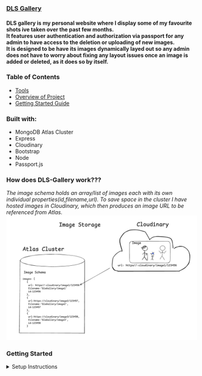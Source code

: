 ### [DLS Gallery](https://dls-gallery-q5o67.ondigitalocean.app/)
#### DLS gallery is my personal website where I display some of my favourite shots ive taken over the past few months.<br> It features user authentication and authorization via passport for any admin to have access to the deletion or uploading of new images.<br>It is designed to be have its images dynamically layed out so any admin does not have to worry about fixing any layout issues once an image is added or deleted, as it does so by itself.
### Table of Contents
- [Tools](#built-with)
- [Overview of Project](#how-does-dls-gallery-work)
- [Getting Started Guide](#getting-started)

### Built with:
- MongoDB Atlas Cluster
- Express
- Cloudinary
- Bootstrap
- Node
- Passport.js
### How does DLS-Gallery work???
_The image schema holds an array/list of images each with its own individual properties(id,filename,url).  To save space in the cluster I have hosted images in Cloudinary, which then produces an image URL to be referenced from Atlas._
![database structure](./public/database_structure.png)
### Getting Started
<details>
<summary>Setup Instructions</summary>
_DLS Gallery uses free tiers of both MongoDB Atlas and Cloudinary to store images.
To get your own DLS Gallery Started youll need to setup free accounts for both._

#### 1. Clone the repo
In your chosen directory, open the terminal and run:

    git clone git@github.com:Denilson0720/DLS-Gallery.git
then cd into the project if youre not already inside:
    cd DLS-Gallery
#### 2. Install Dependencies
Make sure youre in /DLS-Gallery. In your terminal check if so by running:

    ls
You should get a view such as:

    README.md               cloudinary              middleware.js           node_modules            package.json            utils
    app.js                  layouts                 models                  package-lock.json       public                  views
If so, go ahead and install dependencies: 

    npm i

#### 3. Create your own .env file where youll be adding your mongo atlas url and cloudinary url, run:
    touch .env
#### 4. Start setup of your Database. Log in to MongoDB Atlas
    
- Go to: https://www.mongodb.com/cloud/atlas

_If you don’t have an account, create one — it’s free🙌🏼_
#### 5. Create a Cluster
- In your dashboard, create new project, name it what youd like.(eg:DLS Gallery Demo)
    
- Click "Build a Cluster"

- Name it 'DLS-Gallery'
- Choose AWS as the provider
- Choose the Shared Cluster (free tier)

- Pick the region closest to you

- Click "Create Deployment"

- Wait a minute or two while it sets up.
#### 6. Create a Database User
- On the leftside panel go to Database > Security > Database Access 

- Click “Add New Database User”

- Username: dls_user

- Password: create a secure password (e.g. dls_test123, for dev only)

- Add an optional user description if youd like.(eg: dls demo user)

- Database User Privileges > Built-in Role: keep as Read and write to any database

- Click Add User
#### 7. Allow Access From Your IP
- Go to Network Access

- Atlas should have automatically added your IP address and should be listed below(eg:100.35.123.123), if so you can go ahead and skip this step. If not please continue...

- Click “Add IP Address”

- Choose “Allow Access from Anywhere” (0.0.0.0/0) for dev/demo use
(⚠️ Not safe for production)
#### 8. Get your Connection String
- Go to Database > Clusters
- Where you see your Cluster name 'DLS-Gallery', click the 'Connect' button

- Choose the 'Drivers' option under “Connect to your application”

- Select Node.js as the driver, version ≥ 6.7

- Copy the connection string, it should look something like this:

```
mongodb+srv://dls_user:<password>@<your-cluster>.mongodb.net/<dbname>?retryWrites=true&w=majority
```
_Replace <password> with your password and <dbname> with your DLS Gallery DB name (e.g., dls_gallery)_
#### 9. Add DB_URL to your .env
- paste the connection string into your .env file as DB_URL

_your .env file should look like this so far_

    DB_URL=mongodb+srv://dls_user:<password>@<your-cluster>.mongodb.net/<dbname>?retryWrites=true&w=majority
#### 10. Setup your Cloudinary account, also free🫡
_Cloudinary allows us to store images and then produce URL references to them which we can then go ahead and save in Mongo._

Copy your Cloudinary credentials
- Go to Dashboard > On the left hand side panel, at the bottom > Settings > API Keys
- Click 'Generate New API Key'
- Copy the following credentials:
    - Cloud name (located top left)
    - API Key
    - API Secret

Paste your credentials into your .env file as:
- CLOUDINARY_CLOUD_NAME 
- CLOUDINARY_API_KEY
- CLOUDINARY_API_SECRET

_your .env file should look like this_

    DB_URL=mongodb+srv://dls_user:<password>@<your-cluster>.mongodb.net/<dbname>?retryWrites=true&w=majority

    CLOUDINARY_CLOUD_NAME=your_cloud_name
    CLOUDINARY_API_KEY=your_api_key
    CLOUDINARY_API_SECRET=your_api_secret



- Go to: https://cloudinary.com and sign up for a free account if you don’t already have one.
#### 11. Prepare your Cloudinary Folder
- Now that you have access to your Cloudinary dashboard, go ahead and go to 'Programmable Media' and click on 'Media Library'
- Create a folder called 'DlsGallery', this is where all your pictures will be stored and accessed via Mongo
#### 12. Setup an access key
- Produce an access token on your own OR ask ChatGPT to produce an access token, which will be used to allow users to register as an admin for your DLS-Gallery 
- Save your access token in your .env file as:

```
ACCESS_TOKEN=demoToken123
```
#### 13. Seed your DB and Setup the Collection schemas
run

    node app.js

- go to localhost:3000/ in any browser, you should see an error
- in the top right, navigate to admin registration and using the access token you made in the previous step, make a new user admin account
- you should still see an error but now you have succesfully made both user and setup the schemas
- go ahead and stop the application 

now we can go ahead and seed the database, ive provided your first image to get your project up and running, go ahead and run the seed file:

    node seed.js

You have succesfully seeded your DB and Cloudinary folder.
- go ahead and go back to your Mongo Atlas Cluster and click 'Browse Collections'
- Copy the ObjectId of the first object in the 'imageschemas'
- Now add that objectId to your .env file

```
    IMAGE_ID=123456789
```
#### 14. You're all set, run the project again
You should now be able to run the project and start adding more images from the admin screen.
</details>

